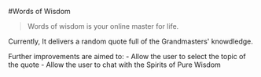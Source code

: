#Words of Wisdom

> Words of wisdom is your online master for life.

Currently, It delivers a random quote full of the Grandmasters' knowdledge.

Further improvements are aimed to:
    - Allow the user to select the topic of the quote
    - Allow the user to chat with the Spirits of Pure Wisdom